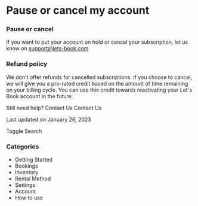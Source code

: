 # Pause or cancel my account

### Pause or cancel

If you want to put your account on hold or cancel your subscription, let us know on support@lets-book.com

### **Refund policy**

We don't offer refunds for cancelled subscriptions. If you choose to cancel, we will give you a pro-rated credit based on the amount of time remaining on your billing cycle. You can use this credit towards reactivating your Let's Book account in the future.

Still need help?
Contact Us
Contact Us

Last updated on January 26, 2023

Toggle Search

### Categories

- Getting Started
- Bookings
- Inventory
- Rental Method
- Settings
- Account
- How to use
